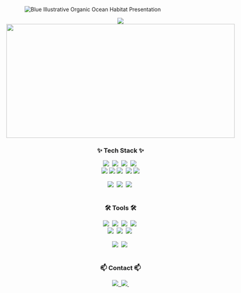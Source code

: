 ![Blue Illustrative Organic Ocean Habitat Presentation](https://github.com/oooohri/oooohri/assets/127761560/29fa1136-3c4c-490b-ba1a-d78fb2e8c357)
<!--
**oooohri/oooohri** is a ✨ _special_ ✨ repository because its `README.md` (this file) appears on your GitHub profile.

Here are some ideas to get you started:

- 🔭 I’m currently working on ...
- 🌱 I’m currently learning ...
- 👯 I’m looking to collaborate on ...
- 🤔 I’m looking for help with ...
- 💬 Ask me about ...
- 📫 How to reach me: ...
- 😄 Pronouns: ...
- ⚡ Fun fact: ...
-->
<style>
  .center {
    display:flex;
    justify-content:center;
    align-items:center;
  }
</style>
<!--타이틀 부분-->
<div align="center">
  <img src="file:///Users/ohyuri/Desktop/Blue%20Illustrative%20Organic%20Ocean%20Habitat%20Presentation.gif"/>
</div>

<!-- 내용 부분 -->
<!-- 펫 키우기 -->
<div class="center">
    <a href="https://github.com/devxb/gitanimals">
    <img
      src="https://render.gitanimals.org/farms/oooohri"
      width="600"
      height="300"
    />
    </a>
</div>
<!-- 프론트 기술 내용 -->
<h3 align="center">✨ Tech Stack ✨</h3>
<div align="center">
  <img src="https://img.shields.io/badge/react-20232a.svg?style=for-the-badge&logo=react&logoColor=61DAFB" />&nbsp
  <img src="https://img.shields.io/badge/javascript-F7DF1E.svg?style=for-the-badge&logo=javascript&logoColor=20232a" />&nbsp
  <img src="https://img.shields.io/badge/html5-E34F26.svg?style=for-the-badge&logo=html5&logoColor=white" />&nbsp
   <img src="https://img.shields.io/badge/css3-1572B6.svg?style=for-the-badge&logo=css3&logoColor=white" />&nbsp
   
</div>

<div align="center">
  <img src="https://img.shields.io/badge/jquery-0769AD?style=for-the-badge&logo=jquery&logoColor=white">
  <img src="https://img.shields.io/badge/sass-CC6699?style=for-the-badge&logo=sass&logoColor=white">
  <img src="https://img.shields.io/badge/typescript-007ACC.svg?style=for-the-badge&logo=typescript&logoColor=white" />&nbsp
  <img src="https://img.shields.io/badge/redux-764ABC?style=for-the-badge&logo=redux&logoColor=white">
  <img src="https://img.shields.io/badge/node.js-5FA04E?style=for-the-badge&logo=nodedotjs&logoColor=white">
 
</div>

<br>
<!-- 백엔드 기술 내용 -->
<div align="center">
  <img src="https://img.shields.io/badge/Java-007396?style=for-the-badge&logo=OpenJDK&logoColor=white"/>&nbsp
  <img src="https://img.shields.io/badge/springboot-6DB33F.svg?style=for-the-badge&logo=springboot&logoColor=white" />&nbsp
    <img src="https://img.shields.io/badge/oracle-F80000.svg?style=for-the-badge&logo=oracle&logoColor=white" />&nbsp
</div>

<br>

<h3 align="center">🛠 Tools 🛠</h3>
<div align="center">
  <img src="https://img.shields.io/badge/github-181717.svg?style=for-the-badge&logo=github&logoColor=white" />&nbsp
  <img src="https://img.shields.io/badge/Notion-F3F3F3.svg?style=for-the-badge&logo=notion&logoColor=black" />&nbsp
  <img src="https://img.shields.io/badge/slack-4A154B.svg?style=for-the-badge&logo=slack&logoColor=black" />&nbsp
  <img src="https://img.shields.io/badge/googledocs-4285F4.svg?style=for-the-badge&logo=googledocs&logoColor=black" />&nbsp
</div>

<div align="center">
  <img src="https://img.shields.io/badge/bootstrap-7952B3.svg?style=for-the-badge&logo=bootstrap&logoColor=black" />&nbsp
  <img src="https://img.shields.io/badge/swiper-6332F6.svg?style=for-the-badge&logo=swiper&logoColor=black" />&nbsp
    <img src="https://img.shields.io/badge/figma-F24E1E.svg?style=for-the-badge&logo=figma&logoColor=white" />&nbsp
</div>

<br>

<div align="center">
  <img src="https://img.shields.io/badge/VSCode-2C2C32.svg?style=for-the-badge&logo=visual-studio-code&logoColor=22ABF3" />&nbsp
  <img src="https://img.shields.io/badge/eclipse-2C2255.svg?style=for-the-badge&logo=eclipseide&logoColor=F37726" />&nbsp
<!--   <img src="https://img.shields.io/badge/Colab-2C2C32.svg?style=for-the-badge&logo=googlecolab&logoColor=F9AB00" />&nbsp -->
</div>

<br>

<h3 align="center">📫 Contact 📫</h3>
<div align="center">
  <a href="https://velog.io/@oooorrrr0117/posts">
    <img src="https://img.shields.io/badge/Velog-1EBC8F?style=for-the-badge&logo=velog&logoColor=white" />&nbsp
  </a>
  <a href="mailto:oooorrrr0117@gmail.com">
    <img
      src="https://img.shields.io/badge/oooorrrr0117@gmail.com-D14836?style=for-the-badge&logo=gmail&logoColor=white"/>&nbsp
  </a>
</div>
